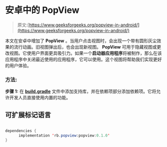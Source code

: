 # 安卓中的 PopView

> 原文:[https://www.geeksforgeeks.org/popview-in-android/](https://www.geeksforgeeks.org/popview-in-android/)

本文在安卓中增加了 **PopView** 。当用户点击视图时，会出现一个带有圆形灰尘效果的流行动画。旧视图弹出后，也会出现新视图。 **PopView** 可用于隐藏视图或更改视图。它使用户界面更具吸引力。如果一个**启动器应用程序**将被制作，那么在该应用程序中关闭最近使用的应用程序，它可以使用。这个视图将帮助我们实现更好的用户体验。

### 方法:

**步骤 1:** 在 [**build.gradle**](https://www.geeksforgeeks.org/android-build-gradle/) 文件中添加支持库，并在依赖项部分添加依赖项。它将允许开发人员直接使用内置的功能。

## 可扩展标记语言

```java

dependencies {     
      implementation 'rb.popview:popview:0.1.0'
}          
```
